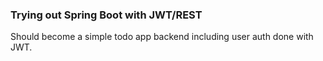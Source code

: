 ### Trying out Spring Boot with JWT/REST

Should become a simple todo app backend including user auth done with JWT.
